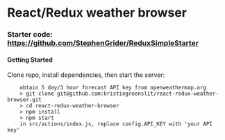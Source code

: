 # React/Redux weather browser

### Starter code: https://github.com/StephenGrider/ReduxSimpleStarter

#### Getting Started

Clone repo, install dependencies, then start the server:

```
	obtain 5 day/3 hour forecast API key from openweathermap.org
	> git clone git@github.com:kristingreenslit/react-redux-weather-browser.git
	> cd react-redux-weather-browser
	> npm install
	> npm start
	in src/actions/index.js, replace config.API_KEY with 'your API key'
```

